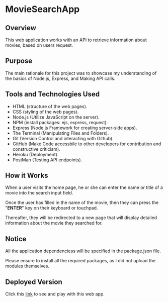 # MovieSearchApp

## Overview
This web application works with an API to retrieve information about movies, based on users request.

## Purpose
The main rationale for this project was to showcase my understanding of the basics of Node.js, Express, and Making API calls.

## Tools and Technologies Used
- HTML (structure of the web pages).
- CSS (styling of the web pages).
- Node.js (Utilize JavaScript on the server).
- NPM (install packages: ejs, express, request).
- Express (Node.js Framework for creating server-side apps).
- The Terminal (Manipulating Files and Folders).
- Git (Version Control and interacting with Github).
- GitHub (Make Code accessbile to other developers for contribution and constructive criticism).
- Heroku (Deployment).
- PostMan (Testing API endpoints).

## How it Works
When a user visits the home page, he or she can enter the name or title of a movie into the search input field.

Once the user has filled in the name of the movie, then they can press the "**ENTER**" key on their keyboard or touchpad.

Thereafter, they will be redirected to a new page that will display detailed information about the movie they searched for.

## Notice
All the application dependenciess will be specified in the package.json file.

Please ensure to install all the required packages, as I did not upload the modules themselves.

## Deployed Version
Click this [link](https://) to see and play with this web app.

